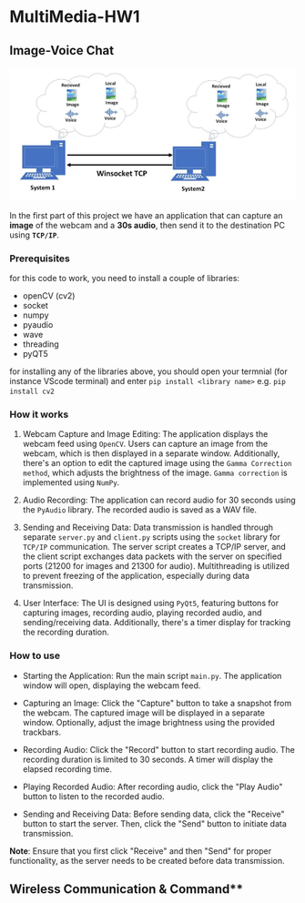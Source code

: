 # MultiMedia-HW1

## Image-Voice Chat


![Video-Voice Chat schematic](part1sch.jpg)

In the first part of this project we have an application that can capture an **image** of the webcam and a **30s audio**, then send it to the destination PC using **`TCP/IP`**.

### Prerequisites
for this code to work, you need to install a couple of libraries:
* openCV (cv2)
* socket
* numpy
* pyaudio
* wave
* threading
* pyQT5

for installing any of the libraries above, you should open your termnial (for instance VScode terminal) and enter `pip install <library name>` e.g. `pip install cv2`

### How it works

1. Webcam Capture and Image Editing: The application displays the webcam feed using `OpenCV`. Users can capture an image from the webcam, which is then displayed in a separate window. Additionally, there's an option to edit the captured image using the `Gamma Correction method`, which adjusts the brightness of the image. `Gamma correction` is implemented using `NumPy`.

2. Audio Recording: The application can record audio for 30 seconds using the `PyAudio` library. The recorded audio is saved as a WAV file.

3. Sending and Receiving Data: Data transmission is handled through separate `server.py` and `client.py` scripts using the `socket` library for `TCP/IP` communication. The server script creates a TCP/IP server, and the client script exchanges data packets with the server on specified ports (21200 for images and 21300 for audio). Multithreading is utilized to prevent freezing of the application, especially during data transmission.

4. User Interface: The UI is designed using `PyQt5`, featuring buttons for capturing images, recording audio, playing recorded audio, and sending/receiving data. Additionally, there's a timer display for tracking the recording duration.
   
### How to use

* Starting the Application: Run the main script `main.py`. The application window will open, displaying the webcam feed.

* Capturing an Image: Click the "Capture" button to take a snapshot from the webcam. The captured image will be displayed in a separate window. Optionally, adjust the image brightness using the provided trackbars.

* Recording Audio: Click the "Record" button to start recording audio. The recording duration is limited to 30 seconds. A timer will display the elapsed recording time.

* Playing Recorded Audio: After recording audio, click the "Play Audio" button to listen to the recorded audio.

* Sending and Receiving Data: Before sending data, click the "Receive" button to start the server. Then, click the "Send" button to initiate data transmission.

**Note**: Ensure that you first click "Receive" and then "Send" for proper functionality, as the server needs to be created before data transmission.


## Wireless Communication & Command**
